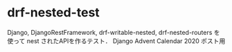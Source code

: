 # drf-nested-test
Django, DjangoRestFramework, drf-writable-nested, drf-nested-routers を使って nest されたAPIを作るテスト． Django Advent Calendar 2020 ポスト用
